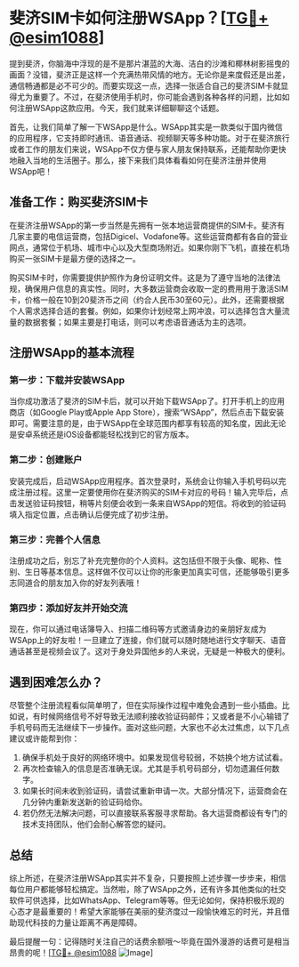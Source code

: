 # 斐济SIM卡如何注册WSApp？[[TG💪+ @esim1088](https://t.me/s/esim1088)]

提到斐济，你脑海中浮现的是不是那片湛蓝的大海、洁白的沙滩和椰林树影摇曳的画面？没错，斐济正是这样一个充满热带风情的地方。无论你是来度假还是出差，通信畅通都是必不可少的。而要实现这一点，选择一张适合自己的斐济SIM卡就显得尤为重要了。不过，在斐济使用手机时，你可能会遇到各种各样的问题，比如如何注册WSApp这款应用。今天，我们就来详细聊聊这个话题。

首先，让我们简单了解一下WSApp是什么。WSApp其实是一款类似于国内微信的应用程序，它支持即时通讯、语音通话、视频聊天等多种功能。对于在斐济旅行或者工作的朋友们来说，WSApp不仅方便与家人朋友保持联系，还能帮助你更快地融入当地的生活圈子。那么，接下来我们具体看看如何在斐济注册并使用WSApp吧！

## 准备工作：购买斐济SIM卡

在斐济注册WSApp的第一步当然是先拥有一张本地运营商提供的SIM卡。斐济有几家主要的电信运营商，包括Digicel、Vodafone等。这些运营商都有各自的营业网点，通常位于机场、城市中心以及大型商场附近。如果你刚下飞机，直接在机场购买一张SIM卡是最方便的选择之一。

购买SIM卡时，你需要提供护照作为身份证明文件。这是为了遵守当地的法律法规，确保用户信息的真实性。同时，大多数运营商会收取一定的费用用于激活SIM卡，价格一般在10到20斐济币之间（约合人民币30至60元）。此外，还需要根据个人需求选择合适的套餐。例如，如果你计划经常上网冲浪，可以选择包含大量流量的数据套餐；如果主要是打电话，则可以考虑语音通话为主的选项。

## 注册WSApp的基本流程

### 第一步：下载并安装WSApp

当你成功激活了斐济的SIM卡后，就可以开始下载WSApp了。打开手机上的应用商店（如Google Play或Apple App Store），搜索“WSApp”，然后点击下载安装即可。需要注意的是，由于WSApp在全球范围内都享有较高的知名度，因此无论是安卓系统还是iOS设备都能轻松找到它的官方版本。

### 第二步：创建账户

安装完成后，启动WSApp应用程序。首次登录时，系统会让你输入手机号码以完成注册过程。这里一定要使用你在斐济购买的SIM卡对应的号码！输入完毕后，点击发送验证码按钮，稍等片刻便会收到一条来自WSApp的短信。将收到的验证码填入指定位置，点击确认后便完成了初步注册。

### 第三步：完善个人信息

注册成功之后，别忘了补充完整你的个人资料。这包括但不限于头像、昵称、性别、生日等基本信息。这样做不仅可以让你的形象更加真实可信，还能够吸引更多志同道合的朋友加入你的好友列表哦！

### 第四步：添加好友并开始交流

现在，你可以通过电话簿导入、扫描二维码等方式邀请身边的亲朋好友成为WSApp上的好友啦！一旦建立了连接，你们就可以随时随地进行文字聊天、语音通话甚至是视频会议了。这对于身处异国他乡的人来说，无疑是一种极大的便利。

## 遇到困难怎么办？

尽管整个注册流程看似简单明了，但在实际操作过程中难免会遇到一些小插曲。比如说，有时候网络信号不好导致无法顺利接收验证码邮件；又或者是不小心输错了手机号码而无法继续下一步操作。面对这些问题，大家也不必太过焦虑，以下几点建议或许能帮到你：

1. 确保手机处于良好的网络环境中。如果发现信号较弱，不妨换个地方试试看。
2. 再次检查输入的信息是否准确无误。尤其是手机号码部分，切勿遗漏任何数字。
3. 如果长时间未收到验证码，请尝试重新申请一次。大部分情况下，运营商会在几分钟内重新发送新的验证码给你。
4. 若仍然无法解决问题，可以直接联系客服寻求帮助。各大运营商都设有专门的技术支持团队，他们会耐心解答您的疑问。

## 总结

综上所述，在斐济注册WSApp其实并不复杂，只要按照上述步骤一步步来，相信每位用户都能够轻松搞定。当然啦，除了WSApp之外，还有许多其他类似的社交软件可供选择，比如WhatsApp、Telegram等等。但无论如何，保持积极乐观的心态才是最重要的！希望大家能够在美丽的斐济度过一段愉快难忘的时光，并且借助现代科技的力量让距离不再是障碍。

最后提醒一句：记得随时关注自己的话费余额哦～毕竟在国外漫游的话费可是相当昂贵的呢！[[TG💪+ @esim1088](https://t.me/s/esim1088) ![Image](https://i.postimg.cc/4NQfJmqS/Snipaste-2025-05-13-00-14-12.png)]